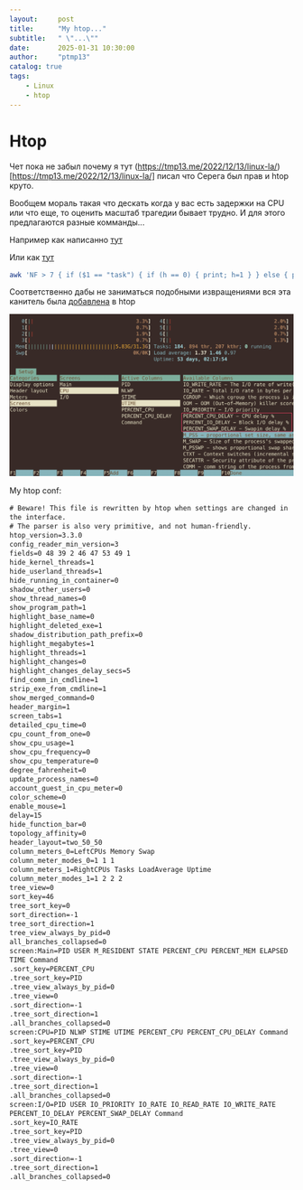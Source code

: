 ```yaml
---
layout:     post
title:      "My htop..."
subtitle:   " \"...\""
date:       2025-01-31 10:30:00
author:     "ptmp13"
catalog: true
tags:
    - Linux
    - htop
---
```


# Htop

Чет пока не забыл почему я тут (https://tmp13.me/2022/12/13/linux-la/)[https://tmp13.me/2022/12/13/linux-la/] писал что Серега был прав и htop круто.

Вообщем мораль такая что дескать когда у вас есть задержки на CPU или что еще, то оценить масштаб трагедии бывает трудно.
И для этого предлагаются разные комманды...

Например как написанно [тут](https://andrestc.com/post/linux-delay-accounting/)

Или как [тут](https://www.brendangregg.com/blog/2017-08-08/linux-load-averages.html)

```bash
awk 'NF > 7 { if ($1 == "task") { if (h == 0) { print; h=1 } } else { print } }' /proc/sched_debug
```

Соответственно дабы не заниматься подобными извращениями вся эта канитель была [добавлена](https://github.com/hishamhm/htop/issues/665) в htop

![img](/img/in-post/htop-1.png)


My htop conf:
```properties
# Beware! This file is rewritten by htop when settings are changed in the interface.
# The parser is also very primitive, and not human-friendly.
htop_version=3.3.0
config_reader_min_version=3
fields=0 48 39 2 46 47 53 49 1
hide_kernel_threads=1
hide_userland_threads=1
hide_running_in_container=0
shadow_other_users=0
show_thread_names=0
show_program_path=1
highlight_base_name=0
highlight_deleted_exe=1
shadow_distribution_path_prefix=0
highlight_megabytes=1
highlight_threads=1
highlight_changes=0
highlight_changes_delay_secs=5
find_comm_in_cmdline=1
strip_exe_from_cmdline=1
show_merged_command=0
header_margin=1
screen_tabs=1
detailed_cpu_time=0
cpu_count_from_one=0
show_cpu_usage=1
show_cpu_frequency=0
show_cpu_temperature=0
degree_fahrenheit=0
update_process_names=0
account_guest_in_cpu_meter=0
color_scheme=0
enable_mouse=1
delay=15
hide_function_bar=0
topology_affinity=0
header_layout=two_50_50
column_meters_0=LeftCPUs Memory Swap
column_meter_modes_0=1 1 1
column_meters_1=RightCPUs Tasks LoadAverage Uptime
column_meter_modes_1=1 2 2 2
tree_view=0
sort_key=46
tree_sort_key=0
sort_direction=-1
tree_sort_direction=1
tree_view_always_by_pid=0
all_branches_collapsed=0
screen:Main=PID USER M_RESIDENT STATE PERCENT_CPU PERCENT_MEM ELAPSED TIME Command
.sort_key=PERCENT_CPU
.tree_sort_key=PID
.tree_view_always_by_pid=0
.tree_view=0
.sort_direction=-1
.tree_sort_direction=1
.all_branches_collapsed=0
screen:CPU=PID NLWP STIME UTIME PERCENT_CPU PERCENT_CPU_DELAY Command
.sort_key=PERCENT_CPU
.tree_sort_key=PID
.tree_view_always_by_pid=0
.tree_view=0
.sort_direction=-1
.tree_sort_direction=1
.all_branches_collapsed=0
screen:I/O=PID USER IO_PRIORITY IO_RATE IO_READ_RATE IO_WRITE_RATE PERCENT_IO_DELAY PERCENT_SWAP_DELAY Command
.sort_key=IO_RATE
.tree_sort_key=PID
.tree_view_always_by_pid=0
.tree_view=0
.sort_direction=-1
.tree_sort_direction=1
.all_branches_collapsed=0
```